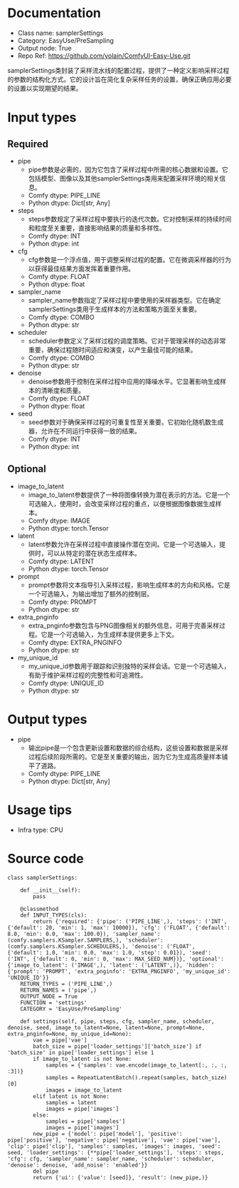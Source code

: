 # Documentation
- Class name: samplerSettings
- Category: EasyUse/PreSampling
- Output node: True
- Repo Ref: https://github.com/yolain/ComfyUI-Easy-Use.git

samplerSettings类封装了采样流水线的配置过程，提供了一种定义影响采样过程的参数的结构化方式。它的设计旨在简化复杂采样任务的设置，确保正确应用必要的设置以实现期望的结果。

# Input types
## Required
- pipe
    - pipe参数是必需的，因为它包含了采样过程中所需的核心数据和设置。它包括模型、图像以及其他samplerSettings类用来配置采样环境的相关信息。
    - Comfy dtype: PIPE_LINE
    - Python dtype: Dict[str, Any]
- steps
    - steps参数规定了采样过程中要执行的迭代次数。它对控制采样的持续时间和粒度至关重要，直接影响结果的质量和多样性。
    - Comfy dtype: INT
    - Python dtype: int
- cfg
    - cfg参数是一个浮点值，用于调整采样过程的配置。它在微调采样器的行为以获得最佳结果方面发挥着重要作用。
    - Comfy dtype: FLOAT
    - Python dtype: float
- sampler_name
    - sampler_name参数指定了采样过程中要使用的采样器类型。它在确定samplerSettings类用于生成样本的方法和策略方面至关重要。
    - Comfy dtype: COMBO
    - Python dtype: str
- scheduler
    - scheduler参数定义了采样过程的调度策略。它对于管理采样的动态非常重要，确保过程随时间适应和演变，以产生最佳可能的结果。
    - Comfy dtype: COMBO
    - Python dtype: str
- denoise
    - denoise参数用于控制在采样过程中应用的降噪水平。它显著影响生成样本的清晰度和质量。
    - Comfy dtype: FLOAT
    - Python dtype: float
- seed
    - seed参数对于确保采样过程的可重复性至关重要。它初始化随机数生成器，允许在不同运行中获得一致的结果。
    - Comfy dtype: INT
    - Python dtype: int
## Optional
- image_to_latent
    - image_to_latent参数提供了一种将图像转换为潜在表示的方法。它是一个可选输入，使用时，会改变采样过程的重点，以便根据图像数据生成样本。
    - Comfy dtype: IMAGE
    - Python dtype: torch.Tensor
- latent
    - latent参数允许在采样过程中直接操作潜在空间。它是一个可选输入，提供时，可以从特定的潜在状态生成样本。
    - Comfy dtype: LATENT
    - Python dtype: torch.Tensor
- prompt
    - prompt参数将文本指导引入采样过程，影响生成样本的方向和风格。它是一个可选输入，为输出增加了额外的控制层。
    - Comfy dtype: PROMPT
    - Python dtype: str
- extra_pnginfo
    - extra_pnginfo参数包含与PNG图像相关的额外信息，可用于完善采样过程。它是一个可选输入，为生成样本提供更多上下文。
    - Comfy dtype: EXTRA_PNGINFO
    - Python dtype: str
- my_unique_id
    - my_unique_id参数用于跟踪和识别独特的采样会话。它是一个可选输入，有助于维护采样过程的完整性和可追溯性。
    - Comfy dtype: UNIQUE_ID
    - Python dtype: str

# Output types
- pipe
    - 输出pipe是一个包含更新设置和数据的综合结构，这些设置和数据是采样过程后续阶段所需的。它是至关重要的输出，因为它为生成高质量样本铺平了道路。
    - Comfy dtype: PIPE_LINE
    - Python dtype: Dict[str, Any]

# Usage tips
- Infra type: CPU

# Source code
```
class samplerSettings:

    def __init__(self):
        pass

    @classmethod
    def INPUT_TYPES(cls):
        return {'required': {'pipe': ('PIPE_LINE',), 'steps': ('INT', {'default': 20, 'min': 1, 'max': 10000}), 'cfg': ('FLOAT', {'default': 8.0, 'min': 0.0, 'max': 100.0}), 'sampler_name': (comfy.samplers.KSampler.SAMPLERS,), 'scheduler': (comfy.samplers.KSampler.SCHEDULERS,), 'denoise': ('FLOAT', {'default': 1.0, 'min': 0.0, 'max': 1.0, 'step': 0.01}), 'seed': ('INT', {'default': 0, 'min': 0, 'max': MAX_SEED_NUM})}, 'optional': {'image_to_latent': ('IMAGE',), 'latent': ('LATENT',)}, 'hidden': {'prompt': 'PROMPT', 'extra_pnginfo': 'EXTRA_PNGINFO', 'my_unique_id': 'UNIQUE_ID'}}
    RETURN_TYPES = ('PIPE_LINE',)
    RETURN_NAMES = ('pipe',)
    OUTPUT_NODE = True
    FUNCTION = 'settings'
    CATEGORY = 'EasyUse/PreSampling'

    def settings(self, pipe, steps, cfg, sampler_name, scheduler, denoise, seed, image_to_latent=None, latent=None, prompt=None, extra_pnginfo=None, my_unique_id=None):
        vae = pipe['vae']
        batch_size = pipe['loader_settings']['batch_size'] if 'batch_size' in pipe['loader_settings'] else 1
        if image_to_latent is not None:
            samples = {'samples': vae.encode(image_to_latent[:, :, :, :3])}
            samples = RepeatLatentBatch().repeat(samples, batch_size)[0]
            images = image_to_latent
        elif latent is not None:
            samples = latent
            images = pipe['images']
        else:
            samples = pipe['samples']
            images = pipe['images']
        new_pipe = {'model': pipe['model'], 'positive': pipe['positive'], 'negative': pipe['negative'], 'vae': pipe['vae'], 'clip': pipe['clip'], 'samples': samples, 'images': images, 'seed': seed, 'loader_settings': {**pipe['loader_settings'], 'steps': steps, 'cfg': cfg, 'sampler_name': sampler_name, 'scheduler': scheduler, 'denoise': denoise, 'add_noise': 'enabled'}}
        del pipe
        return {'ui': {'value': [seed]}, 'result': (new_pipe,)}
```